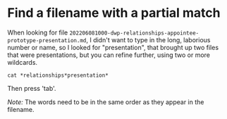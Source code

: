 # Find a filename with a partial match

When looking for file `202206081000-dwp-relationships-appointee-prototype-presentation.md`, I didn't want to type in the long, laborious number or name, so I looked for "presentation", that brought up two files that were presentations, but you can refine further, using two or more wildcards.

```
cat *relationships*presentation*
```

Then press 'tab'.

_Note:_ The words need to be in the same order as they appear in the filename.

